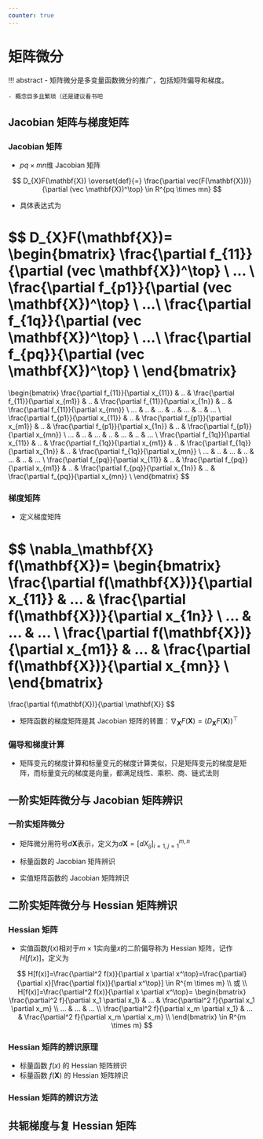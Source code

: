 ```yaml
---
counter: true
---
```


# 矩阵微分

!!! abstract
    - 矩阵微分是多变量函数微分的推广，包括矩阵偏导和梯度。

    - 概念巨多且繁琐（还是建议看书吧

## Jacobian 矩阵与梯度矩阵

### Jacobian 矩阵

- $pq \times mn$维 Jacobian 矩阵

$$
D_{X}F(\mathbf{X}) \overset{def}{=}
\frac{\partial vec(F(\mathbf{X}))}{\partial (vec \mathbf{X})^\top} \in R^{pq \times mn}
$$

- 具体表达式为

$$
D_{X}F(\mathbf{X})=
\begin{bmatrix}
\frac{\partial f_{11}}{\partial (vec \mathbf{X})^\top} \\
... \\
\frac{\partial f_{p1}}{\partial (vec \mathbf{X})^\top} \\
...\\
\frac{\partial f_{1q}}{\partial (vec \mathbf{X})^\top} \\
...\\
\frac{\partial f_{pq}}{\partial (vec \mathbf{X})^\top} \\
\end{bmatrix}
=
\begin{bmatrix}
\frac{\partial f_{11}}{\partial x_{11}} & .. & \frac{\partial f_{11}}{\partial x_{m1}} & .. & \frac{\partial f_{11}}{\partial x_{1n}} & .. & \frac{\partial f_{11}}{\partial x_{mn}} \\
... & .. & ... & .. & ... & .. & ... \\
\frac{\partial f_{p1}}{\partial x_{11}} & .. & \frac{\partial f_{p1}}{\partial x_{m1}} & .. & \frac{\partial f_{p1}}{\partial x_{1n}} & .. & \frac{\partial f_{p1}}{\partial x_{mn}} \\
... & .. & ... & .. & ... & .. & ... \\
\frac{\partial f_{1q}}{\partial x_{11}} & .. & \frac{\partial f_{1q}}{\partial x_{m1}} & .. & \frac{\partial f_{1q}}{\partial x_{1n}} & .. & \frac{\partial f_{1q}}{\partial x_{mn}} \\
... & .. & ... & .. & ... & .. & ... \\
\frac{\partial f_{pq}}{\partial x_{11}} & .. & \frac{\partial f_{pq}}{\partial x_{m1}} & .. & \frac{\partial f_{pq}}{\partial x_{1n}} & .. & \frac{\partial f_{pq}}{\partial x_{mn}} \\
\end{bmatrix}
$$

### 梯度矩阵

- 定义梯度矩阵

$$
\nabla_\mathbf{X} f(\mathbf{X})=
\begin{bmatrix}
\frac{\partial f(\mathbf{X})}{\partial x_{11}} & ... & \frac{\partial f(\mathbf{X})}{\partial x_{1n}} \\
... & ... & ... \\
\frac{\partial f(\mathbf{X})}{\partial x_{m1}} & ... & \frac{\partial f(\mathbf{X})}{\partial x_{mn}} \\
\end{bmatrix}
=
\frac{\partial f(\mathbf{X})}{\partial \mathbf{X}}
$$

- 矩阵函数的梯度矩阵是其 Jacobian 矩阵的转置：$\nabla_\mathbf{X} F(\mathbf{X})=(D_\mathbf{X} F(\mathbf{X}))^\top$

### 偏导和梯度计算

- 矩阵变元的梯度计算和标量变元的梯度计算类似，只是矩阵变元的梯度是矩阵，而标量变元的梯度是向量，都满足线性、乘积、商、链式法则

## 一阶实矩阵微分与 Jacobian 矩阵辨识

### 一阶实矩阵微分

- 矩阵微分用符号$d\mathbf{X}$表示，定义为$d\mathbf{X}=[dX_{ij}]_{i=1,j=1}^{m,n}$

- 标量函数的 Jacobian 矩阵辨识
- 实值矩阵函数的 Jacobian 矩阵辨识

## 二阶实矩阵微分与 Hessian 矩阵辨识

### Hessian 矩阵

- 实值函数$f(x)$相对于$m \times 1$实向量$x$的二阶偏导称为 Hessian 矩阵，记作$H[f(x)]$，定义为

$$
H[f(x)]=\frac{\partial^2 f(x)}{\partial x \partial x^\top}=\frac{\partial}{\partial x}[\frac{\partial f(x)}{\partial x^\top}] \in R^{m \times m} \\
或 \\
H[f(x)]=\frac{\partial^2 f(x)}{\partial x \partial x^\top}=
\begin{bmatrix}
\frac{\partial^2 f}{\partial x_1 \partial x_1} & ... & \frac{\partial^2 f}{\partial x_1 \partial x_m} \\
... & ... & ... \\
\frac{\partial^2 f}{\partial x_m \partial x_1} & ... & \frac{\partial^2 f}{\partial x_m \partial x_m} \\
\end{bmatrix}
\in R^{m \times m}
$$

### Hessian 矩阵的辨识原理

- 标量函数 $f(x)$ 的 Hessian 矩阵辨识
- 标量函数 $f(\mathbf{X})$ 的 Hessian 矩阵辨识

### Hessian 矩阵的辨识方法

## 共轭梯度与复 Hessian 矩阵


